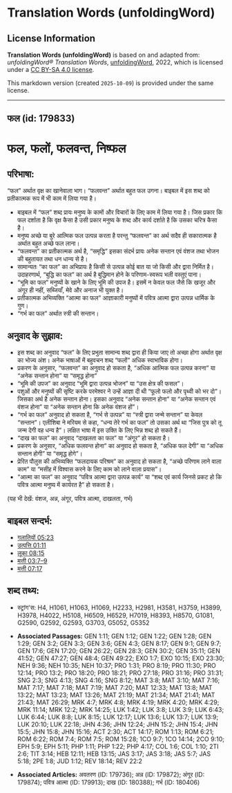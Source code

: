 # Translation Words (unfoldingWord)

## License Information

**Translation Words (unfoldingWord)** is based on and adapted from: _unfoldingWord® Translation Words_, [unfoldingWord](https://unfoldingword.org/utw), 2022, which is licensed under a [CC BY-SA 4.0 license](https://creativecommons.org/licenses/by-sa/4.0/legalcode.en).

This markdown version (created `2025-10-09`) is provided under the same license.



--------------------------------

## फल (id: 179833)

फल, फलों, फलवन्त, निष्फल
========================

परिभाषा:
--------

“फल” अर्थात वृक्ष का खानेवाला भाग। “फलवन्त” अर्थात बहुत फल उगना। बाइबल में इस शब्द को प्रतीकात्मक रूप में भी काम में लिया गया है।

* बाइबल में “फल” शब्द प्रायः मनुष्य के कामों और विचारों के लिए काम में लिया गया है। जिस प्रकार कि फल दर्शाता है कि वृक्ष कैसा है उसी प्रकार मनुष्य के शब्द और कार्य दर्शाते है कि उसका चरित्र कैसा है।
* मनुष्य अच्छे या बुरे आत्मिक फल उत्पन्न करता है परन्तु “फलवन्त” का अर्थ सदैव ही सकारात्मक है अर्थात बहुत अच्छे फल लाना।
* “फलवन्त” का प्रतीकात्मक अर्थ है, “समृद्धि” इसका संदर्भ प्रायः अनेक सन्तान एवं वंशज तथा भोजन की बहुतायत तथा धन धान्य से है।
* सामान्यतः “का फल” का अभिप्रायः है किसी से उत्पन्न कोई बात या जो किसी और द्वारा निर्मित है। उदाहरणार्थ, “बुद्धि का फल” का अर्थ है बुद्धिमान होने के परिणाम\-स्वरूप भली वस्तुएं पाना।
* “भूमि का फल” मनुष्यों के खाने के लिए भूमि की उपज है। इसमें न केवल फल जैसे कि खजूर और अंगूर ही नहीं, सब्जियाँ, मेवे और अनाज भी युक्त है।
* प्रतीकात्मक अभिव्यक्ति “आत्मा का फल” आज्ञाकारी मनुष्यों में पवित्र आत्मा द्वारा उत्पन्न धार्मिक के गुण।
* “गर्भ का फल” अर्थात स्त्री की सन्तान।

अनुवाद के सुझाव:
----------------

* इस शब्द का अनुवाद “फल” के लिए प्रभुता सामान्य शब्द द्वारा ही किया जाए तो अच्छा होगा अर्थात वृक्ष का भोज्य अंश। अनेक भाषाओं में बहुवचन शब्द “फलों” अधिक स्वाभाविक होगा।
* प्रकरण के अनुसार, “फलवन्त” का अनुवाद हो सकता है, “अधिक आत्मिक फल उत्पन्न करना” या “अनेक सन्तान होना” या “समृद्ध होना”
* “भूमि की उपज” का अनुवाद “भूमि द्वारा उत्पन्न भोजन” या “उस क्षेत्र की फसल”।
* पशुओं और मनुष्यों की सृष्टि करके परमेश्वर ने उन्हें आज्ञा दी थी “फूलो फलो और पृथ्वी को भर दो”। जिसका अर्थ है अनेक सन्तान होना। इसका अनुवाद “अनेक सन्तान होना” या “अनेक सन्तान एवं वंशज होना” या “अनेक सन्तान होना कि अनेक वंशज हों”।
* “गर्भ का फल” अनुवाद हो सकता है, “गर्भ से उत्पन्न” या “स्त्री द्वारा जन्मे सन्तान” या केवल “सन्तान”। एलीशिबा ने मरियम से कहा, “धन्य तेरे गर्भ का फल” तो उसका अर्थ था “जिस पुत्र को तू जन्म देगी वह धन्य है”। लक्षित भाषा में इस उक्ति के लिए भिन्न शब्द हो सकते हैं।
* “दाख का फल” का अनुवाद “दाखलता का फल” या “अंगूर” हो सकता है।
* प्रकरण के अनुसार, “अधिक फलवन्त होना” का अनुवाद हो सकता है, “अधिक फल देगी” या “अधिक सन्तान होगी” या “समृद्ध होगे”।
* प्रेरित पौलुस की अभिव्यक्ति “फलदायक परिश्रम” का अनुवाद हो सकता है, “अच्छे परिणाम लाने वाला काम” या “मसीह में विश्वास करने के लिए काम को लाने वाला प्रयास”।
* “आत्मा का फल” का अनुवाद “पवित्र आत्मा द्वारा उत्पन्न कार्य” या “शब्द एवं कार्य जिनसे प्रकट हो कि पवित्र आत्मा मनुष्य में कार्यरत है” हो सकता है।

(यह भी देखें: वंशज, अन्न, अंगूर, पवित्र आत्मा, दाखलता, गर्भ)

बाइबल सन्दर्भ:
--------------

* [गलातियों 05:23](https://ref.ly/Gal5:23)
* [उत्पत्ति 01:11](https://ref.ly/Gen1:11)
* [लूका 08:15](https://ref.ly/Luke8:15)
* [मत्ती 03:7–9](https://ref.ly/Matt3:7-Matt3:9)
* [मत्ती 07:17](https://ref.ly/Matt7:17)

शब्द तथ्य:
----------

* स्ट्रांग'स: H4, H1061, H1063, H1069, H2233, H2981, H3581, H3759, H3899, H3978, H4022, H5108, H6509, H6529, H7019, H8393, H8570, G1081, G2590, G2592, G2593, G3703, G5052, G5352

* **Associated Passages:** GEN 1:11; GEN 1:12; GEN 1:22; GEN 1:28; GEN 1:29; GEN 3:2; GEN 3:3; GEN 3:6; GEN 4:3; GEN 8:17; GEN 9:1; GEN 9:7; GEN 17:6; GEN 17:20; GEN 26:22; GEN 28:3; GEN 30:2; GEN 35:11; GEN 41:52; GEN 47:27; GEN 48:4; GEN 49:22; EXO 1:7; EXO 10:15; EXO 23:30; NEH 9:36; NEH 10:35; NEH 10:37; PRO 1:31; PRO 8:19; PRO 11:30; PRO 12:14; PRO 13:2; PRO 18:20; PRO 18:21; PRO 27:18; PRO 31:16; PRO 31:31; SNG 2:3; SNG 4:13; SNG 4:16; SNG 8:12; MAT 3:8; MAT 3:10; MAT 7:16; MAT 7:17; MAT 7:18; MAT 7:19; MAT 7:20; MAT 12:33; MAT 13:8; MAT 13:22; MAT 13:23; MAT 13:26; MAT 21:19; MAT 21:34; MAT 21:41; MAT 21:43; MAT 26:29; MRK 4:7; MRK 4:8; MRK 4:19; MRK 4:20; MRK 4:29; MRK 11:14; MRK 12:2; MRK 14:25; LUK 1:42; LUK 3:8; LUK 3:9; LUK 6:43; LUK 6:44; LUK 8:8; LUK 8:15; LUK 12:17; LUK 13:6; LUK 13:7; LUK 13:9; LUK 20:10; LUK 22:18; JHN 4:36; JHN 12:24; JHN 15:2; JHN 15:4; JHN 15:5; JHN 15:8; JHN 15:16; ACT 2:30; ACT 14:17; ROM 1:13; ROM 6:21; ROM 6:22; ROM 7:4; ROM 7:5; ROM 15:28; 1CO 9:7; 1CO 14:14; 2CO 9:10; EPH 5:9; EPH 5:11; PHP 1:11; PHP 1:22; PHP 4:17; COL 1:6; COL 1:10; 2TI 2:6; TIT 3:14; HEB 12:11; HEB 13:15; JAS 3:17; JAS 3:18; JAS 5:7; JAS 5:18; 2PE 1:8; JUD 1:12; REV 18:14; REV 22:2
* **Associated Articles:** अवतरण (ID: 179736); अन्न (ID: 179872); अंगूर (ID: 179874); पवित्र आत्मा (ID: 179913); दाख (ID: 180388); गर्भ (ID: 180406)

